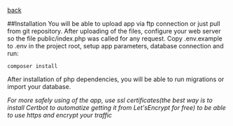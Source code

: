 [back](../readme.md)

##Installation
You will be able to upload app via ftp connection or just pull from git repository.
After uploading of the files, configure your web server so the file public/index.php was called for any request.
Copy .env.example to .env in the project root, setup app parameters, database connection and run:

`composer install`

After installation of php dependencies, you will be able to run migrations or import your database.

_For more safely using of the app, use ssl certificates(the best way is to install Certbot to automatize getting it from Let'sEncrypt for free) to be able to use https and encrypt your traffic_